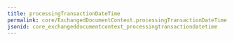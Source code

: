 ```yaml
---
title: processingTransactionDateTime
permalink: core/ExchangedDocumentContext.processingTransactionDateTime.html
jsonid: core_exchangeddocumentcontext_processingtransactiondatetime
---
```

